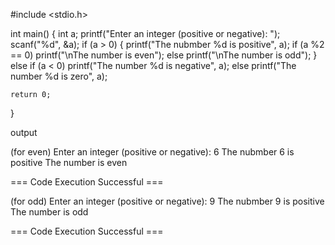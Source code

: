 #include <stdio.h>

int main() {
    int a;
    printf("Enter an integer (positive or negative): ");
    scanf("%d", &a);
    if (a > 0) {
      printf("The nubmber %d is positive", a);
      if (a %2 == 0)
        printf("\nThe number is even");
      else
        printf("\nThe number is odd");
    }
    else if (a < 0)
      printf("The number %d is negative", a);
    else
        printf("The number %d is zero", a);
    
    return 0;
}

output

(for even)
Enter an integer (positive or negative): 6
The nubmber 6 is positive
The number is even

=== Code Execution Successful ===

(for odd)
Enter an integer (positive or negative): 9
The nubmber 9 is positive
The number is odd

=== Code Execution Successful ===

